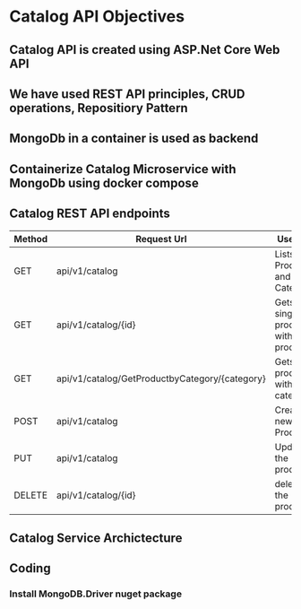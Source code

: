 # Catalog API Objectives
## Catalog API is created using ASP.Net Core Web API
## We have used REST API principles, CRUD operations, Repositiory Pattern
## MongoDb in a container is used as backend
## Containerize Catalog Microservice with MongoDb using docker compose

## Catalog REST API endpoints
| Method   | Request Url                                     | Use Case                               | 
| -------- | ----------------------------------------------- | -------------------------------------- |     
| GET      | api/v1/catalog                                  | Lists Products and Categories          |
| GET      | api/v1/catalog/{id}                             | Gets a single product with product id  |
| GET      | api/v1/catalog/GetProductbyCategory/{category}  | Gets products with category			  |
| POST     | api/v1/catalog                                  | Creates a new Product				  |
| PUT      | api/v1/catalog                                  | Updates the product					  |
| DELETE   | api/v1/catalog/{id}                             | deletes the product					  |

## Catalog Service Archictecture

## Coding 
### Install MongoDB.Driver nuget package
### 